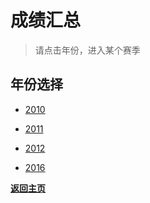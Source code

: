 # 成绩汇总

> 请点击年份，进入某个赛季

## 年份选择

- [2010](./Results/2010.md)

- [2011](./Results/2011.md)

- [2012](./Results/2012.md)

- [2016](./Results/2016.md)

**[返回主页](./Profile.md)**